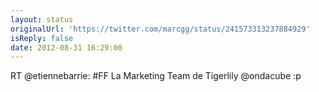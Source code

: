 ```yaml
---
layout: status
originalUrl: 'https://twitter.com/marcgg/status/241573313237884929'
isReply: false
date: 2012-08-31 16:29:00
---
```


RT @etiennebarrie: #FF La Marketing Team de Tigerlily @ondacube :p
